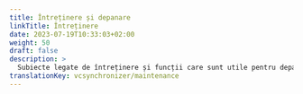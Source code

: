 ```yaml
---
title: Întreținere și depanare
linkTitle: Întreținere
date: 2023-07-19T10:33:03+02:00
weight: 50
draft: false
description: >
  Subiecte legate de întreținere și funcții care sunt utile pentru depanare.
translationKey: vcsynchronizer/maintenance  
---
```

